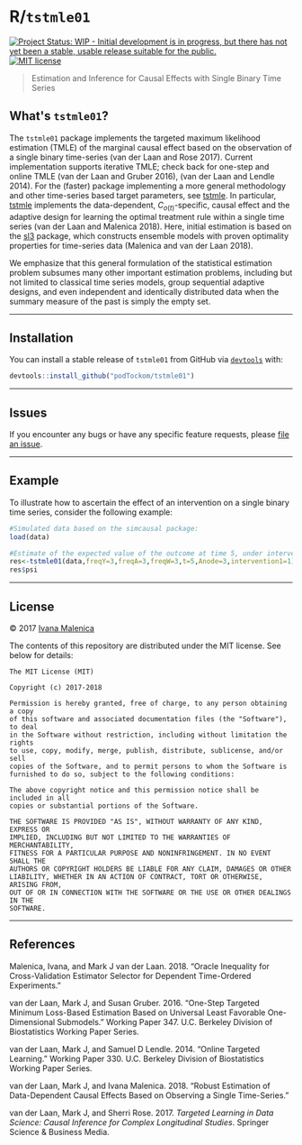 
R/`tstmle01`
============

[![Project Status: WIP - Initial development is in progress, but there has not yet been a stable, usable release suitable for the public.](http://www.repostatus.org/badges/latest/wip.svg)](http://www.repostatus.org/#wip) [![MIT license](http://img.shields.io/badge/license-MIT-brightgreen.svg)](http://opensource.org/licenses/MIT)

<!-- README.md is generated from README.Rmd. Please edit that file -->
> Estimation and Inference for Causal Effects with Single Binary Time Series

What's `tstmle01`?
------------------

The `tstmle01` package implements the targeted maximum likelihood estimation (TMLE) of the marginal causal effect based on the observation of a single binary time-series (van der Laan and Rose 2017). Current implementation supports iterative TMLE; check back for one-step and online TMLE (van der Laan and Gruber 2016), (van der Laan and Lendle 2014). For the (faster) package implementing a more general methodology and other time-series based target parameters, see [tstmle](https://github.com/podTockom/tstmle/). In particular, [tstmle](https://github.com/podTockom/tstmle/) implements the data-dependent, *C*<sub>*o*(*t*)</sub>-specific, causal effect and the adaptive design for learning the optimal treatment rule within a single time series (van der Laan and Malenica 2018). Here, initial estimation is based on the [sl3](https://github.com/jeremyrcoyle/sl3) package, which constructs ensemble models with proven optimality properties for time-series data (Malenica and van der Laan 2018).

We emphasize that this general formulation of the statistical estimation problem subsumes many other important estimation problems, including but not limited to classical time series models, group sequential adaptive designs, and even independent and identically distributed data when the summary measure of the past is simply the empty set.

------------------------------------------------------------------------

Installation
------------

You can install a stable release of `tstmle01` from GitHub via [`devtools`](https://www.rstudio.com/products/rpackages/devtools/) with:

``` r
devtools::install_github("podTockom/tstmle01")
```

------------------------------------------------------------------------

Issues
------

If you encounter any bugs or have any specific feature requests, please [file an issue](https://github.com/podTockom/tstmle01/issues).

------------------------------------------------------------------------

Example
-------

To illustrate how to ascertain the effect of an intervention on a single binary time series, consider the following example:

``` r
#Simulated data based on the simcausal package:
load(data)

#Estimate of the expected value of the outcome at time 5, under intervention on Anode 3:
res<-tstmle01(data,freqY=3,freqA=3,freqW=3,t=5,Anode=3,intervention1=1)
res$psi
```

------------------------------------------------------------------------

License
-------

© 2017 [Ivana Malenica](https://github.com/podTockom)

The contents of this repository are distributed under the MIT license. See below for details:

    The MIT License (MIT)

    Copyright (c) 2017-2018

    Permission is hereby granted, free of charge, to any person obtaining a copy
    of this software and associated documentation files (the "Software"), to deal
    in the Software without restriction, including without limitation the rights
    to use, copy, modify, merge, publish, distribute, sublicense, and/or sell
    copies of the Software, and to permit persons to whom the Software is
    furnished to do so, subject to the following conditions:

    The above copyright notice and this permission notice shall be included in all
    copies or substantial portions of the Software.

    THE SOFTWARE IS PROVIDED "AS IS", WITHOUT WARRANTY OF ANY KIND, EXPRESS OR
    IMPLIED, INCLUDING BUT NOT LIMITED TO THE WARRANTIES OF MERCHANTABILITY,
    FITNESS FOR A PARTICULAR PURPOSE AND NONINFRINGEMENT. IN NO EVENT SHALL THE
    AUTHORS OR COPYRIGHT HOLDERS BE LIABLE FOR ANY CLAIM, DAMAGES OR OTHER
    LIABILITY, WHETHER IN AN ACTION OF CONTRACT, TORT OR OTHERWISE, ARISING FROM,
    OUT OF OR IN CONNECTION WITH THE SOFTWARE OR THE USE OR OTHER DEALINGS IN THE
    SOFTWARE.

------------------------------------------------------------------------

References
----------

Malenica, Ivana, and Mark J van der Laan. 2018. “Oracle Inequality for Cross-Validation Estimator Selector for Dependent Time-Ordered Experiments.”

van der Laan, Mark J, and Susan Gruber. 2016. “One-Step Targeted Minimum Loss-Based Estimation Based on Universal Least Favorable One-Dimensional Submodels.” Working Paper 347. U.C. Berkeley Division of Biostatistics Working Paper Series.

van der Laan, Mark J, and Samuel D Lendle. 2014. “Online Targeted Learning.” Working Paper 330. U.C. Berkeley Division of Biostatistics Working Paper Series.

van der Laan, Mark J, and Ivana Malenica. 2018. “Robust Estimation of Data-Dependent Causal Effects Based on Observing a Single Time-Series.”

van der Laan, Mark J, and Sherri Rose. 2017. *Targeted Learning in Data Science: Causal Inference for Complex Longitudinal Studies*. Springer Science & Business Media.
